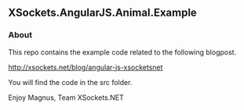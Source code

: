 ## XSockets.AngularJS.Animal.Example

### About

This repo contains the example code related to the following blogpost.

http://xsockets.net/blog/angular-js-xsocketsnet



You will find the code in the src folder.

Enjoy
Magnus, Team XSockets.NET